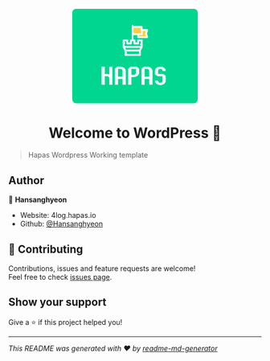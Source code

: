 <p align="center">
<img src="Theme/screenshot.png" width="250px" style="border-radius: 8px">
</p>
<h1 align="center">Welcome to WordPress 👋</h1>

> Hapas Wordpress Working template

## Author

👤 **Hansanghyeon**

* Website: 4log.hapas.io
* Github: [@Hansanghyeon](https://github.com/Hansanghyeon)

## 🤝 Contributing

Contributions, issues and feature requests are welcome!<br />Feel free to check [issues page](https://github.com/hapas-io/wp/issues). 

## Show your support

Give a ⭐️ if this project helped you!

***
_This README was generated with ❤️ by [readme-md-generator](https://github.com/kefranabg/readme-md-generator)_